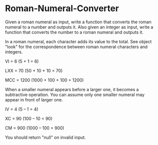 # Roman-Numeral-Converter

Given a roman numeral as input, write a function that converts the roman numeral to a number and outputs it. 
Also given an integer as input, write a function that converts the number to a roman numeral and outputs it.

In a roman numeral, each character adds its value to the total. See object "look" for the correspondence between roman numeral characters and integers.

VI = 6 (5 + 1 = 6)

LXX = 70 (50 + 10 + 10 = 70)

MCC = 1200 (1000 + 100 + 100 = 1200)

When a smaller numeral appears before a larger one, it becomes a subtractive operation. You can assume only one smaller numeral may appear in front of larger one.

IV = 4 (5 – 1 = 4)

XC = 90 (100 – 10 = 90)

CM = 900 (1000 – 100 = 900)

You should return "null" on invalid input.